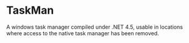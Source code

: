 TaskMan
=======

A windows task manager compiled under .NET 4.5, usable in locations where access to the native task manager has been removed.
